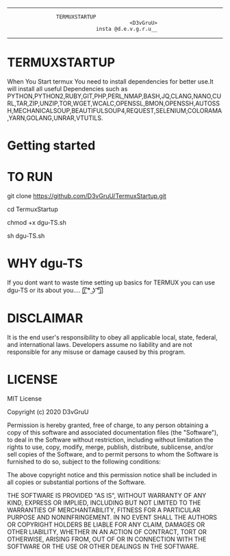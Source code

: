 ------------------------------------------------------
                    TERMUXSTARTUP         
                                            <D3vGruU>
                                 insta @d.e.v.g.r.u__
------------------------------------------------------

# TERMUXSTARTUP
When You Start termux You need to install dependencies for better use.It will install all useful Dependencies such as PYTHON,PYTHON2,RUBY,GIT,PHP,PERL,NMAP,BASH,JQ,CLANG,NANO,CURL,TAR,ZIP,UNZIP,TOR,WGET,WCALC,OPENSSL,BMON,OPENSSH,AUTOSSH,MECHANICALSOUP,BEAUTIFULSOUP4,REQUEST,SELENIUM,COLORAMA,YARN,GOLANG,UNRAR,VTUTILS.

# Getting started

# TO RUN
git clone https://github.com/D3vGruU/TermuxStartup.git

cd TermuxStartup

chmod +x dgu-TS.sh

sh dgu-TS.sh

# WHY dgu-TS
If you dont want to waste time setting up basics for TERMUX you can use dgu-TS or its about you.... [̲̅(̲̅ ͡° ͜ʖ ͡°̲̅)̲̅]

# DISCLAIMAR
It is the end user's responsibility to obey all applicable local, state, federal, and international laws.
Developers assume no liability and are not responsible for any misuse or damage caused by this program.

# LICENSE
MIT License

Copyright (c) 2020 D3vGruU

Permission is hereby granted, free of charge, to any person obtaining a copy
of this software and associated documentation files (the "Software"), to deal
in the Software without restriction, including without limitation the rights
to use, copy, modify, merge, publish, distribute, sublicense, and/or sell
copies of the Software, and to permit persons to whom the Software is
furnished to do so, subject to the following conditions:

The above copyright notice and this permission notice shall be included in all
copies or substantial portions of the Software.

THE SOFTWARE IS PROVIDED "AS IS", WITHOUT WARRANTY OF ANY KIND, EXPRESS OR
IMPLIED, INCLUDING BUT NOT LIMITED TO THE WARRANTIES OF MERCHANTABILITY,
FITNESS FOR A PARTICULAR PURPOSE AND NONINFRINGEMENT. IN NO EVENT SHALL THE
AUTHORS OR COPYRIGHT HOLDERS BE LIABLE FOR ANY CLAIM, DAMAGES OR OTHER
LIABILITY, WHETHER IN AN ACTION OF CONTRACT, TORT OR OTHERWISE, ARISING FROM,
OUT OF OR IN CONNECTION WITH THE SOFTWARE OR THE USE OR OTHER DEALINGS IN THE
SOFTWARE.
